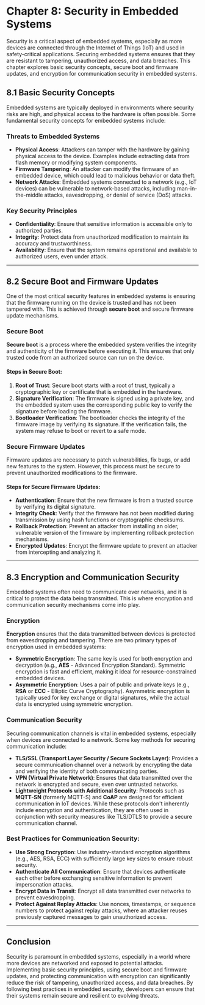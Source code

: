 # Chapter 8: Security in Embedded Systems

Security is a critical aspect of embedded systems, especially as more devices are connected through the Internet of Things (IoT) and used in safety-critical applications. Securing embedded systems ensures that they are resistant to tampering, unauthorized access, and data breaches. This chapter explores basic security concepts, secure boot and firmware updates, and encryption for communication security in embedded systems.

## 8.1 Basic Security Concepts

Embedded systems are typically deployed in environments where security risks are high, and physical access to the hardware is often possible. Some fundamental security concepts for embedded systems include:

### Threats to Embedded Systems
- **Physical Access**: Attackers can tamper with the hardware by gaining physical access to the device. Examples include extracting data from flash memory or modifying system components.
- **Firmware Tampering**: An attacker can modify the firmware of an embedded device, which could lead to malicious behavior or data theft.
- **Network Attacks**: Embedded systems connected to a network (e.g., IoT devices) can be vulnerable to network-based attacks, including man-in-the-middle attacks, eavesdropping, or denial of service (DoS) attacks.

### Key Security Principles
- **Confidentiality**: Ensure that sensitive information is accessible only to authorized parties.
- **Integrity**: Protect data from unauthorized modification to maintain its accuracy and trustworthiness.
- **Availability**: Ensure that the system remains operational and available to authorized users, even under attack.

---

## 8.2 Secure Boot and Firmware Updates

One of the most critical security features in embedded systems is ensuring that the firmware running on the device is trusted and has not been tampered with. This is achieved through **secure boot** and secure firmware update mechanisms.

### Secure Boot

**Secure boot** is a process where the embedded system verifies the integrity and authenticity of the firmware before executing it. This ensures that only trusted code from an authorized source can run on the device.

#### Steps in Secure Boot:
1. **Root of Trust**: Secure boot starts with a root of trust, typically a cryptographic key or certificate that is embedded in the hardware.
2. **Signature Verification**: The firmware is signed using a private key, and the embedded system uses the corresponding public key to verify the signature before loading the firmware.
3. **Bootloader Verification**: The bootloader checks the integrity of the firmware image by verifying its signature. If the verification fails, the system may refuse to boot or revert to a safe mode.

### Secure Firmware Updates

Firmware updates are necessary to patch vulnerabilities, fix bugs, or add new features to the system. However, this process must be secure to prevent unauthorized modifications to the firmware.

#### Steps for Secure Firmware Updates:
- **Authentication**: Ensure that the new firmware is from a trusted source by verifying its digital signature.
- **Integrity Check**: Verify that the firmware has not been modified during transmission by using hash functions or cryptographic checksums.
- **Rollback Protection**: Prevent an attacker from installing an older, vulnerable version of the firmware by implementing rollback protection mechanisms.
- **Encrypted Updates**: Encrypt the firmware update to prevent an attacker from intercepting and analyzing it.

---

## 8.3 Encryption and Communication Security

Embedded systems often need to communicate over networks, and it is critical to protect the data being transmitted. This is where encryption and communication security mechanisms come into play.

### Encryption

**Encryption** ensures that the data transmitted between devices is protected from eavesdropping and tampering. There are two primary types of encryption used in embedded systems:
- **Symmetric Encryption**: The same key is used for both encryption and decryption (e.g., **AES** - Advanced Encryption Standard). Symmetric encryption is fast and efficient, making it ideal for resource-constrained embedded devices.
- **Asymmetric Encryption**: Uses a pair of public and private keys (e.g., **RSA** or **ECC** - Elliptic Curve Cryptography). Asymmetric encryption is typically used for key exchange or digital signatures, while the actual data is encrypted using symmetric encryption.

### Communication Security

Securing communication channels is vital in embedded systems, especially when devices are connected to a network. Some key methods for securing communication include:
- **TLS/SSL (Transport Layer Security / Secure Sockets Layer)**: Provides a secure communication channel over a network by encrypting the data and verifying the identity of both communicating parties.
- **VPN (Virtual Private Network)**: Ensures that data transmitted over the network is encrypted and secure, even over untrusted networks.
- **Lightweight Protocols with Additional Security**: Protocols such as **MQTT-SN** (formerly MQTT-S) and **CoAP** are designed for efficient communication in IoT devices. While these protocols don't inherently include encryption and authentication, they are often used in conjunction with security measures like TLS/DTLS to provide a secure communication channel.

### Best Practices for Communication Security:
- **Use Strong Encryption**: Use industry-standard encryption algorithms (e.g., AES, RSA, ECC) with sufficiently large key sizes to ensure robust security.
- **Authenticate All Communication**: Ensure that devices authenticate each other before exchanging sensitive information to prevent impersonation attacks.
- **Encrypt Data in Transit**: Encrypt all data transmitted over networks to prevent eavesdropping.
- **Protect Against Replay Attacks**: Use nonces, timestamps, or sequence numbers to protect against replay attacks, where an attacker reuses previously captured messages to gain unauthorized access.

---

## Conclusion

Security is paramount in embedded systems, especially in a world where more devices are networked and exposed to potential attacks. Implementing basic security principles, using secure boot and firmware updates, and protecting communication with encryption can significantly reduce the risk of tampering, unauthorized access, and data breaches. By following best practices in embedded security, developers can ensure that their systems remain secure and resilient to evolving threats.
